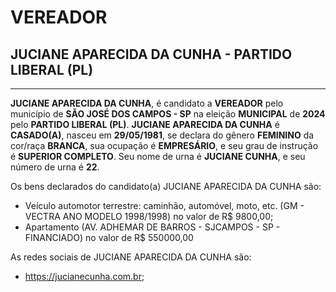 # VEREADOR
## JUCIANE APARECIDA DA CUNHA - PARTIDO LIBERAL (PL)
---
**JUCIANE APARECIDA DA CUNHA**, é candidato a **VEREADOR** pelo município de **SÃO JOSÉ DOS CAMPOS - SP** na eleição **MUNICIPAL** de **2024** pelo **PARTIDO LIBERAL (PL)**.
**JUCIANE APARECIDA DA CUNHA** é **CASADO(A)**, nasceu em **29/05/1981**, se declara do gênero **FEMININO** da cor/raça **BRANCA**, sua ocupação é **EMPRESÁRIO**, e seu grau de instrução é **SUPERIOR COMPLETO**.
Seu nome de urna é **JUCIANE CUNHA**, e seu número de urna é **22**.

Os bens declarados do candidato(a) JUCIANE APARECIDA DA CUNHA são: 
- Veículo automotor terrestre: caminhão, automóvel, moto, etc. (GM - VECTRA ANO MODELO 1998/1998) no valor de R$ 9800,00;
- Apartamento (AV. ADHEMAR DE BARROS - SJCAMPOS - SP - FINANCIADO) no valor de R$ 550000,00

As redes sociais de JUCIANE APARECIDA DA CUNHA são:
- https://jucianecunha.com.br;